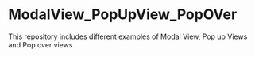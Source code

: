 # ModalView_PopUpView_PopOVer
This repository includes different examples of Modal View, Pop up Views and Pop over views
